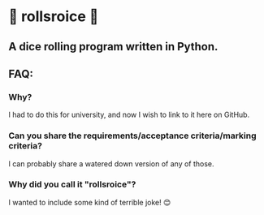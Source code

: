 # 🎲 rollsroice 🎲
## A dice rolling program written in Python.
## FAQ:
### Why?
I had to do this for university, and now I wish to link to it here on GitHub.
### Can you share the requirements/acceptance criteria/marking criteria?
I can probably share a watered down version of any of those.
### Why did you call it "rollsroice"?
I wanted to include some kind of terrible joke! 😊
